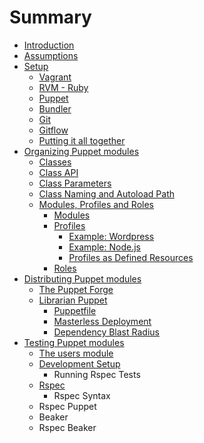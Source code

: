 # Summary

* [Introduction](README.md)
* [Assumptions](chapter1.md)
* [Setup](chapter2.md)
   * [Vagrant](vagrant.md)
   * [RVM - Ruby](rvm_-_ruby.md)
   * [Puppet](puppet.md)
   * [Bundler](bundler.md)
   * [Git](git.md)
   * [Gitflow](gitflow.md)
   * [Putting it all together](putting_it_all_together.md)
* [Organizing Puppet modules](chapter3.md)
   * [Classes](classes.md)
   * [Class API](class_api.md)
   * [Class Parameters](class_parameters.md)
   * [Class Naming and Autoload Path](class_naming_and_autoload_path.md)
   * [Modules, Profiles and Roles](modules,_profiles_and_roles.md)
       * [Modules](modules.md)
       * [Profiles](profiles.md)
           * [Example: Wordpress](example_wordpress.md)
           * [Example: Node.js](example_nodejs.md)
           * [Profiles as Defined Resources](profiles_as_defined_resources.md)
       * [Roles](roles.md)
* [Distributing Puppet modules](chapter4.md)
   * [The Puppet Forge](the_puppet_forge.md)
   * [Librarian Puppet](librarian_puppet.md)
       * [Puppetfile](puppetfile.md)
       * [Masterless Deployment](masterless_deployment.md)
       * [Dependency Blast Radius](dependency_blast_radius.md)
* [Testing Puppet modules](chapter5.md)
   * [The users module](the_users_module.md)
   * [Development Setup](work_flow_setup.md)
       * Running Rspec Tests
   * [Rspec](rspec.md)
       * Rspec Syntax
   * Rspec Puppet
   * Beaker
   * Rspec Beaker

